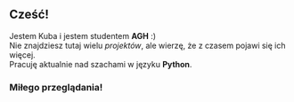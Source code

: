 ## Cześć!
Jestem Kuba i jestem studentem **AGH** :)  
Nie znajdziesz tutaj wielu *projektów*, ale wierzę, że z czasem pojawi się ich więcej.  
Pracuję aktualnie nad szachami w języku **Python**.  
### Miłego przeglądania!

<!--
**jakubtru/jakubtru** is a ✨ _special_ ✨ repository because its `README.md` (this file) appears on your GitHub profile.

Here are some ideas to get you started:

- 🔭 I’m currently working on ...
- 🌱 I’m currently learning ...
- 👯 I’m looking to collaborate on ...
- 🤔 I’m looking for help with ...
- 💬 Ask me about ...
- 📫 How to reach me: ...
- 😄 Pronouns: ...
- ⚡ Fun fact: ...
-->
